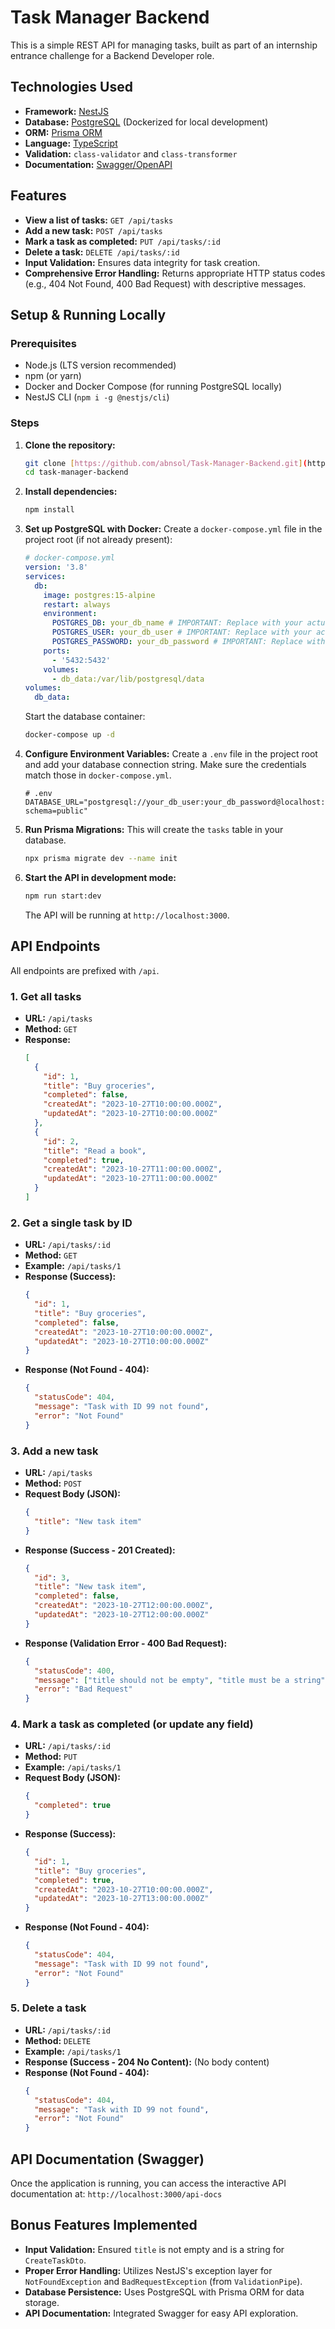 # Task Manager Backend

This is a simple REST API for managing tasks, built as part of an internship entrance challenge for a Backend Developer role.

## Technologies Used

- **Framework:** [NestJS](https://nestjs.com/)
- **Database:** [PostgreSQL](https://www.postgresql.org/) (Dockerized for local development)
- **ORM:** [Prisma ORM](https://www.prisma.io/)
- **Language:** [TypeScript](https://www.typescriptlang.org/)
- **Validation:** `class-validator` and `class-transformer`
- **Documentation:** [Swagger/OpenAPI](https://swagger.io/)

## Features

- **View a list of tasks:** `GET /api/tasks`
- **Add a new task:** `POST /api/tasks`
- **Mark a task as completed:** `PUT /api/tasks/:id`
- **Delete a task:** `DELETE /api/tasks/:id`
- **Input Validation:** Ensures data integrity for task creation.
- **Comprehensive Error Handling:** Returns appropriate HTTP status codes (e.g., 404 Not Found, 400 Bad Request) with descriptive messages.

## Setup & Running Locally

### Prerequisites

- Node.js (LTS version recommended)
- npm (or yarn)
- Docker and Docker Compose (for running PostgreSQL locally)
- NestJS CLI (`npm i -g @nestjs/cli`)

### Steps

1.  **Clone the repository:**

    ```bash
    git clone [https://github.com/abnsol/Task-Manager-Backend.git](https://github.com/abnsol/Task-Manager-Backend.git)
    cd task-manager-backend
    ```

2.  **Install dependencies:**

    ```bash
    npm install
    ```

3.  **Set up PostgreSQL with Docker:**
    Create a `docker-compose.yml` file in the project root (if not already present):

    ```yaml
    # docker-compose.yml
    version: '3.8'
    services:
      db:
        image: postgres:15-alpine
        restart: always
        environment:
          POSTGRES_DB: your_db_name # IMPORTANT: Replace with your actual database name
          POSTGRES_USER: your_db_user # IMPORTANT: Replace with your actual user
          POSTGRES_PASSWORD: your_db_password # IMPORTANT: Replace with a strong password
        ports:
          - '5432:5432'
        volumes:
          - db_data:/var/lib/postgresql/data
    volumes:
      db_data:
    ```

    Start the database container:

    ```bash
    docker-compose up -d
    ```

4.  **Configure Environment Variables:**
    Create a `.env` file in the project root and add your database connection string. Make sure the credentials match those in `docker-compose.yml`.

    ```dotenv
    # .env
    DATABASE_URL="postgresql://your_db_user:your_db_password@localhost:5432/your_db_name?schema=public"
    ```

5.  **Run Prisma Migrations:**
    This will create the `tasks` table in your database.

    ```bash
    npx prisma migrate dev --name init
    ```

6.  **Start the API in development mode:**
    ```bash
    npm run start:dev
    ```
    The API will be running at `http://localhost:3000`.

## API Endpoints

All endpoints are prefixed with `/api`.

### 1. Get all tasks

- **URL:** `/api/tasks`
- **Method:** `GET`
- **Response:**
  ```json
  [
    {
      "id": 1,
      "title": "Buy groceries",
      "completed": false,
      "createdAt": "2023-10-27T10:00:00.000Z",
      "updatedAt": "2023-10-27T10:00:00.000Z"
    },
    {
      "id": 2,
      "title": "Read a book",
      "completed": true,
      "createdAt": "2023-10-27T11:00:00.000Z",
      "updatedAt": "2023-10-27T11:00:00.000Z"
    }
  ]
  ```

### 2. Get a single task by ID

- **URL:** `/api/tasks/:id`
- **Method:** `GET`
- **Example:** `/api/tasks/1`
- **Response (Success):**
  ```json
  {
    "id": 1,
    "title": "Buy groceries",
    "completed": false,
    "createdAt": "2023-10-27T10:00:00.000Z",
    "updatedAt": "2023-10-27T10:00:00.000Z"
  }
  ```
- **Response (Not Found - 404):**
  ```json
  {
    "statusCode": 404,
    "message": "Task with ID 99 not found",
    "error": "Not Found"
  }
  ```

### 3. Add a new task

- **URL:** `/api/tasks`
- **Method:** `POST`
- **Request Body (JSON):**
  ```json
  {
    "title": "New task item"
  }
  ```
- **Response (Success - 201 Created):**
  ```json
  {
    "id": 3,
    "title": "New task item",
    "completed": false,
    "createdAt": "2023-10-27T12:00:00.000Z",
    "updatedAt": "2023-10-27T12:00:00.000Z"
  }
  ```
- **Response (Validation Error - 400 Bad Request):**
  ```json
  {
    "statusCode": 400,
    "message": ["title should not be empty", "title must be a string"],
    "error": "Bad Request"
  }
  ```

### 4. Mark a task as completed (or update any field)

- **URL:** `/api/tasks/:id`
- **Method:** `PUT`
- **Example:** `/api/tasks/1`
- **Request Body (JSON):**
  ```json
  {
    "completed": true
  }
  ```
- **Response (Success):**
  ```json
  {
    "id": 1,
    "title": "Buy groceries",
    "completed": true,
    "createdAt": "2023-10-27T10:00:00.000Z",
    "updatedAt": "2023-10-27T13:00:00.000Z"
  }
  ```
- **Response (Not Found - 404):**
  ```json
  {
    "statusCode": 404,
    "message": "Task with ID 99 not found",
    "error": "Not Found"
  }
  ```

### 5. Delete a task

- **URL:** `/api/tasks/:id`
- **Method:** `DELETE`
- **Example:** `/api/tasks/1`
- **Response (Success - 204 No Content):** (No body content)
- **Response (Not Found - 404):**
  ```json
  {
    "statusCode": 404,
    "message": "Task with ID 99 not found",
    "error": "Not Found"
  }
  ```

## API Documentation (Swagger)

Once the application is running, you can access the interactive API documentation at:
`http://localhost:3000/api-docs`

## Bonus Features Implemented

- **Input Validation:** Ensured `title` is not empty and is a string for `CreateTaskDto`.
- **Proper Error Handling:** Utilizes NestJS's exception layer for `NotFoundException` and `BadRequestException` (from `ValidationPipe`).
- **Database Persistence:** Uses PostgreSQL with Prisma ORM for data storage.
- **API Documentation:** Integrated Swagger for easy API exploration.
